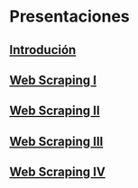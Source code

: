 # Presentaciones

## [Introdución](https://htmlpreview.github.io/?https://github.com/agusnieto77/Sem-UBA/blob/master/presentaciones/Sem-UBA_01.html#/Sem-UBA)

## [Web Scraping I](https://htmlpreview.github.io/?https://github.com/agusnieto77/Sem-UBA/blob/master/presentaciones/Sem-UBA_02.html#/Sem-UBA)

## [Web Scraping II](https://htmlpreview.github.io/?https://github.com/agusnieto77/Sem-UBA/blob/master/presentaciones/Sem-UBA_03.html#/Sem-UBA)

## [Web Scraping III](https://htmlpreview.github.io/?https://github.com/agusnieto77/Sem-UBA/blob/master/presentaciones/Sem-UBA_04.html#/Sem-UBA)

## [Web Scraping IV](https://htmlpreview.github.io/?https://github.com/agusnieto77/Sem-UBA/blob/master/presentaciones/Sem-UBA_05.html#/Sem-UBA)

